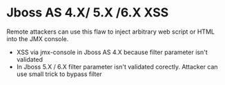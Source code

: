 # Jboss AS 4.X/ 5.X /6.X XSS
Remote attackers can use this flaw to inject arbitrary web script or HTML into the JMX console.
- XSS via jmx-console in Jboss AS 4.X because filter parameter isn't validated
![]()
![]()
![]()
- In Jboss 5.X / 6.X filter parameter isn't validated corectly. Attacker can use small trick to bypass filter
![]()
![]()
![]()
